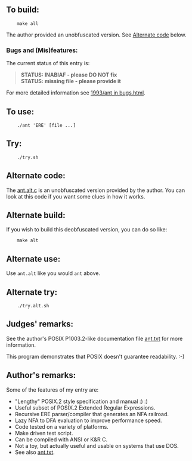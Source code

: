 ## To build:

``` <!---sh-->
    make all
```

The author provided an unobfuscated version. See [Alternate
code](#alternate-code) below.


### Bugs and (Mis)features:

The current status of this entry is:

> **STATUS: INABIAF - please DO NOT fix**<br>
> **STATUS: missing file - please provide it**

For more detailed information see [1993/ant in bugs.html](../../bugs.html#1993_ant).


## To use:

``` <!---sh-->
    ./ant 'ERE' [file ...]
```


## Try:

``` <!---sh-->
    ./try.sh
```


## Alternate code:

The [ant.alt.c](%%REPO_URL%%/1993/ant/ant.alt.c) is an
unobfuscated version provided by the author. You can look at this code if you
want some clues in how it works.


## Alternate build:

If you wish to build this deobfuscated version, you can do so like:


``` <!---sh-->
    make alt
```


## Alternate use:

Use `ant.alt` like you would `ant` above.


## Alternate try:

``` <!---sh-->
    ./try.alt.sh
```


## Judges' remarks:

See the author's POSIX P1003.2-like documentation file [ant.txt](ant.txt) for
more information.

This program demonstrates that POSIX doesn't guarantee readability.  :-)


## Author's remarks:

Some of the features of my entry are:

-  "Lengthy" POSIX.2 style specification and manual :) :)
-  Useful subset of POSIX.2 Extended Regular Expressions.
-  Recursive ERE parser/compiler that generates an NFA railroad.
-  Lazy NFA to DFA evaluation to improve performance speed.
-  Code tested on a variety of platforms.
-  Make driven test script.
-  Can be compiled with ANSI or K&R C.
-  Not a toy, but actually useful and usable on systems that use DOS.
-  See also [ant.txt](ant.txt).


<!--

    Copyright © 1984-2024 by Landon Curt Noll. All Rights Reserved.

    You are free to share and adapt this file under the terms of this license:

        Creative Commons Attribution-ShareAlike 4.0 International (CC BY-SA 4.0)

    For more information, see:

        https://creativecommons.org/licenses/by-sa/4.0/

-->
